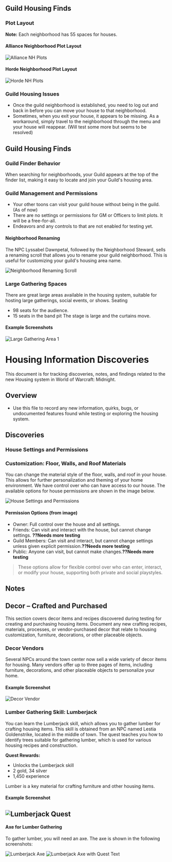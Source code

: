 ## Guild Housing Finds

### Plot Layout
**Note:** Each neighborhood has 55 spaces for houses.

#### Alliance Neighborhood Plot Layout
![Alliance NH Plots](images/alliance-NH-plots.png)

#### Horde Neighborhood Plot Layout
![Horde NH Plots](images/horde-NH-plots.png)

### Guild Housing Issues
- Once the guild neighborhood is established, you need to log out and back in before you can move your house to that neighborhood.
- Sometimes, when you exit your house, it appears to be missing. As a workaround, simply travel to the neighborhood through the menu and your house will reappear. (Will test some more but seems to be resolved)
## Guild Housing Finds

### Guild Finder Behavior
When searching for neighborhoods, your Guild appears at the top of the finder list, making it easy to locate and join your Guild's housing area.

### Guild Management and Permissions
* Your other toons can visit your guild house without being in the guild. (As of now)
* There are no settings or permissions for GM or Officers to limit plots. It will be a free-for-all.
* Endeavors and any controls to that are not enabled for testing yet.

#### Neighborhood Renaming
The NPC Lyssabel Dawnpetal, followed by the Neighborhood Steward, sells a renaming scroll that allows you to rename your guild neighborhood. This is useful for customizing your guild's housing area name.

![Neighborhood Renaming Scroll](images/Housing-nh-rename.png)


### Large Gathering Spaces
There are great large areas available in the housing system, suitable for hosting large gatherings, social events, or shows.
Seating
* 98 seats for the audience.
* 15 seats in the band pit
The stage is large and the curtains move.


#### Example Screenshots
![Large Gathering Area 1](images/Screenshot%202025-10-03%20132647.png)

# Housing Information Discoveries

This document is for tracking discoveries, notes, and findings related to the new Housing system in World of Warcraft: Midnight.

## Overview
- Use this file to record any new information, quirks, bugs, or undocumented features found while testing or exploring the housing system.

## Discoveries

### House Settings and Permissions
### Customization: Floor, Walls, and Roof Materials
You can change the material style of the floor, walls, and roof in your house. This allows for further personalization and theming of your home environment.
We have control over who can have access to our house. The available options for house permissions are shown in the image below.

![House Settings and Permissions](images/house_settings_and_permissions.png)

#### Permission Options (from image)
- Owner: Full control over the house and all settings.
- Friends: Can visit and interact with the house, but cannot change settings. **??Needs more testing**
- Guild Members: Can visit and interact, but cannot change settings unless given explicit permission.**??Needs more testing**
- Public: Anyone can visit, but cannot make changes.**??Needs more testing**

> These options allow for flexible control over who can enter, interact, or modify your house, supporting both private and social playstyles.

## Notes


## Decor – Crafted and Purchased

This section covers decor items and recipes discovered during testing for creating and purchasing housing items. Document any new crafting recipes, materials, processes, or vendor-purchased decor that relate to housing customization, furniture, decorations, or other placeable objects.


### Decor Vendors

Several NPCs around the town center now sell a wide variety of decor items for housing. Many vendors offer up to three pages of items, including furniture, decorations, and other placeable objects to personalize your home.

#### Example Screenshot
![Decor Vendor](images/decor-vendor-1.png)

### Lumber Gathering Skill: Lumberjack

You can learn the Lumberjack skill, which allows you to gather lumber for crafting housing items. This skill is obtained from an NPC named Lestia Goldenstrike, located in the middle of town. The quest teaches you how to identify trees suitable for gathering lumber, which is used for various housing recipes and construction.

**Quest Rewards:**
- Unlocks the Lumberjack skill
- 2 gold, 34 silver
- 1,450 experience

Lumber is a key material for crafting furniture and other housing items.

#### Example Screenshot
![Lumberjack Quest](images/lumberjack-quest.png)
-
#### Axe for Lumber Gathering
To gather lumber, you will need an axe. The axe is shown in the following screenshots:

![Lumberjack Axe](images/lumberjack-quest2.png)
![Lumberjack Axe with Quest Text](images/lumberjack-quest3.png)